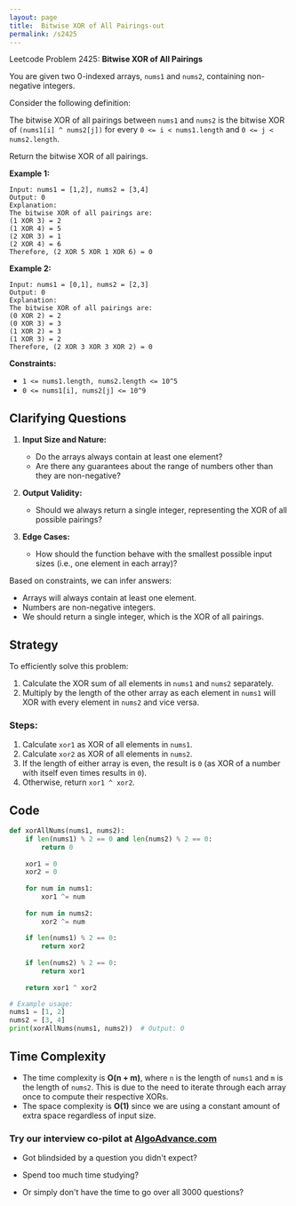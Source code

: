 ```yaml
---
layout: page
title:  Bitwise XOR of All Pairings-out
permalink: /s2425
---
```


Leetcode Problem 2425: **Bitwise XOR of All Pairings**

You are given two 0-indexed arrays, `nums1` and `nums2`, containing non-negative integers.

Consider the following definition:

The bitwise XOR of all pairings between `nums1` and `nums2` is the bitwise XOR of `(nums1[i] ^ nums2[j])` for every `0 <= i < nums1.length` and `0 <= j < nums2.length`.

Return the bitwise XOR of all pairings.

**Example 1:**
```
Input: nums1 = [1,2], nums2 = [3,4]
Output: 0
Explanation:
The bitwise XOR of all pairings are:
(1 XOR 3) = 2
(1 XOR 4) = 5
(2 XOR 3) = 1
(2 XOR 4) = 6
Therefore, (2 XOR 5 XOR 1 XOR 6) = 0
```

**Example 2:**
```
Input: nums1 = [0,1], nums2 = [2,3]
Output: 0
Explanation:
The bitwise XOR of all pairings are:
(0 XOR 2) = 2
(0 XOR 3) = 3
(1 XOR 2) = 3
(1 XOR 3) = 2
Therefore, (2 XOR 3 XOR 3 XOR 2) = 0
```

**Constraints:**
- `1 <= nums1.length, nums2.length <= 10^5`
- `0 <= nums1[i], nums2[j] <= 10^9`

## Clarifying Questions

1. **Input Size and Nature:** 
   - Do the arrays always contain at least one element? 
   - Are there any guarantees about the range of numbers other than they are non-negative?

2. **Output Validity:**
   - Should we always return a single integer, representing the XOR of all possible pairings?

3. **Edge Cases:**
   - How should the function behave with the smallest possible input sizes (i.e., one element in each array)?

Based on constraints, we can infer answers:
- Arrays will always contain at least one element.
- Numbers are non-negative integers.
- We should return a single integer, which is the XOR of all pairings.

## Strategy

To efficiently solve this problem:
1. Calculate the XOR sum of all elements in `nums1` and `nums2` separately.
2. Multiply by the length of the other array as each element in `nums1` will XOR with every element in `nums2` and vice versa.

### Steps:

1. Calculate `xor1` as XOR of all elements in `nums1`.
2. Calculate `xor2` as XOR of all elements in `nums2`.
3. If the length of either array is even, the result is `0` (as XOR of a number with itself even times results in `0`).
4. Otherwise, return `xor1 ^ xor2`.

## Code

```python
def xorAllNums(nums1, nums2):
    if len(nums1) % 2 == 0 and len(nums2) % 2 == 0:
        return 0
    
    xor1 = 0
    xor2 = 0
    
    for num in nums1:
        xor1 ^= num
    
    for num in nums2:
        xor2 ^= num
    
    if len(nums1) % 2 == 0:
        return xor2
    
    if len(nums2) % 2 == 0:
        return xor1
    
    return xor1 ^ xor2

# Example usage:
nums1 = [1, 2]
nums2 = [3, 4]
print(xorAllNums(nums1, nums2))  # Output: 0
```

## Time Complexity

- The time complexity is **O(n + m)**, where `n` is the length of `nums1` and `m` is the length of `nums2`. This is due to the need to iterate through each array once to compute their respective XORs.
- The space complexity is **O(1)** since we are using a constant amount of extra space regardless of input size.


### Try our interview co-pilot at [AlgoAdvance.com](https://algoAdvance.com)

- Got blindsided by a question you didn't expect?

- Spend too much time studying?

- Or simply don't have the time to go over all 3000 questions?

